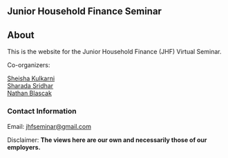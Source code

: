 ## Junior Household Finance Seminar

## About

This is the website for the Junior Household Finance (JHF) Virtual Seminar. 

Co-organizers:

[Sheisha Kulkarni](https://www.sheishakulkarni.com/)  
[Sharada Sridhar](https://www.sharadasridhar.com/)  
[Nathan Blascak](https://nathanblascak.github.io/)  

### Contact Information
Email: jhfseminar@gmail.com

Disclaimer: **The views here are our own and necessarily those of our employers.**

